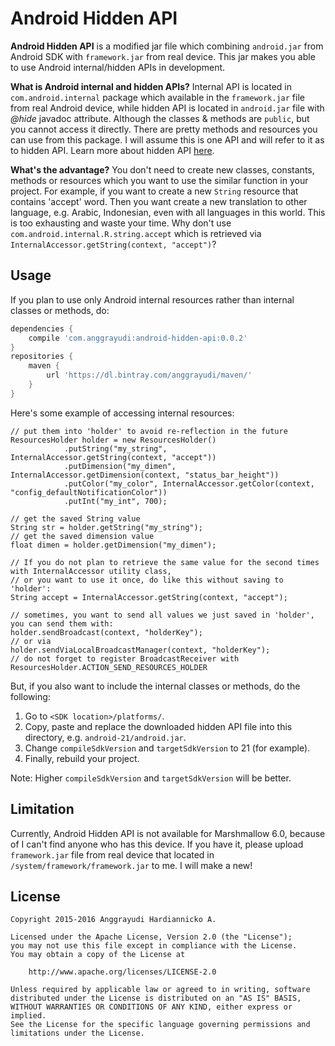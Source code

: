 # Android Hidden API
**Android Hidden API** is a modified jar file which combining `android.jar` from Android SDK with `framework.jar` from real device. This jar makes you able to use Android internal/hidden APIs in development.

**What is Android internal and hidden APIs?**
Internal API is located in `com.android.internal` package which available in the `framework.jar` file from real Android device, while hidden API is located in `android.jar` file with *@hide* javadoc attribute. Although the classes & methods are `public`, but you cannot access it directly. There are pretty methods and resources you can use from this package. I will assume this is one API and will refer to it as to hidden API. Learn more about hidden API [here][1].

**What's the advantage?**
You don't need to create new classes, constants, methods or resources which you want to use the similar function in your project. For example, if you want to create a new `String` resource that contains 'accept' word. Then you want create a new translation to other language, e.g. Arabic, Indonesian, even with all languages in this world. This is too exhausting and waste your time. Why don't use `com.android.internal.R.string.accept` which is retrieved via `InternalAccessor.getString(context, "accept")`?

## Usage
If you plan to use only Android internal resources rather than internal classes or methods,
do:

````gradle
dependencies {
    compile 'com.anggrayudi:android-hidden-api:0.0.2'
}
repositories {
    maven {
        url 'https://dl.bintray.com/anggrayudi/maven/'
    }
}
````

Here's some example of accessing internal resources:
    
    // put them into 'holder' to avoid re-reflection in the future
    ResourcesHolder holder = new ResourcesHolder()
                .putString("my_string", InternalAccessor.getString(context, "accept"))
                .putDimension("my_dimen", InternalAccessor.getDimension(context, "status_bar_height"))
                .putColor("my_color", InternalAccessor.getColor(context, "config_defaultNotificationColor"))
                .putInt("my_int", 700);
    
    // get the saved String value
    String str = holder.getString("my_string");
    // get the saved dimension value
    float dimen = holder.getDimension("my_dimen");
    
    // If you do not plan to retrieve the same value for the second times with InternalAccessor utility class,
    // or you want to use it once, do like this without saving to 'holder':
    String accept = InternalAccessor.getString(context, "accept");
    
    // sometimes, you want to send all values we just saved in 'holder', you can send them with:
    holder.sendBroadcast(context, "holderKey");
    // or via
    holder.sendViaLocalBroadcastManager(context, "holderKey");
    // do not forget to register BroadcastReceiver with ResourcesHolder.ACTION_SEND_RESOURCES_HOLDER

But, if you also want to include the internal classes or methods, do the following:

1. Go to `<SDK location>/platforms/`.
2. Copy, paste and replace the downloaded hidden API file into this directory, e.g. `android-21/android.jar`.
3. Change `compileSdkVersion` and `targetSdkVersion` to 21 (for example).
4. Finally, rebuild your project.

Note: Higher `compileSdkVersion` and `targetSdkVersion` will be better.

## Limitation

Currently, Android Hidden API is not available for Marshmallow 6.0, because of I can't find anyone who has this device. If you have it, please upload `framework.jar` file from real device that located in `/system/framework/framework.jar` to me. I will make a new!

## License

    Copyright 2015-2016 Anggrayudi Hardiannicko A.
    
    Licensed under the Apache License, Version 2.0 (the "License");
    you may not use this file except in compliance with the License.
    You may obtain a copy of the License at
    
        http://www.apache.org/licenses/LICENSE-2.0
    
    Unless required by applicable law or agreed to in writing, software
    distributed under the License is distributed on an "AS IS" BASIS,
    WITHOUT WARRANTIES OR CONDITIONS OF ANY KIND, either express or implied.
    See the License for the specific language governing permissions and
    limitations under the License.


  [1]: https://devmaze.wordpress.com/2011/01/18/using-com-android-internal-part-1-introduction/
